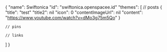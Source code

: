 {
  "name": Swiftonica
  "id": "swiftonica.openspacee.id"
  "themes": [
    // posts 
    {
      "title": "test"
      "title2": nil
      "icon": 0
      "contentImageUrl": nil 
      "content": "https://www.youtube.com/watch?v=dMo3g75m5Qo"
    }
    
    // pins 
    
    // links
  ]
}
